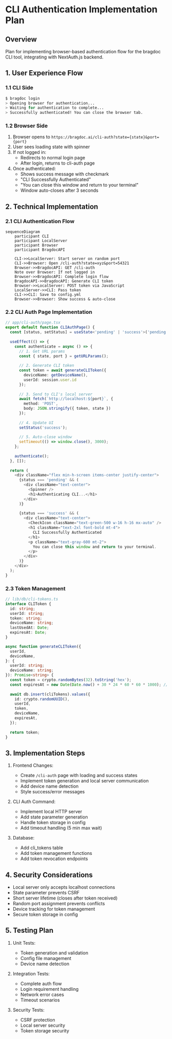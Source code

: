 # CLI Authentication Implementation Plan

## Overview
Plan for implementing browser-based authentication flow for the bragdoc CLI tool, integrating with NextAuth.js backend.

## 1. User Experience Flow

### 1.1 CLI Side
```bash
$ bragdoc login
> Opening browser for authentication...
> Waiting for authentication to complete...
> Successfully authenticated! You can close the browser tab.
```

### 1.2 Browser Side
1. Browser opens to `https://bragdoc.ai/cli-auth?state={state}&port={port}`
2. User sees loading state with spinner
3. If not logged in:
   - Redirects to normal login page
   - After login, returns to cli-auth page
4. Once authenticated:
   - Shows success message with checkmark
   - "CLI Successfully Authenticated"
   - "You can close this window and return to your terminal"
   - Window auto-closes after 3 seconds

## 2. Technical Implementation

### 2.1 CLI Authentication Flow
```mermaid
sequenceDiagram
    participant CLI
    participant LocalServer
    participant Browser
    participant BragdocAPI

    CLI->>LocalServer: Start server on random port
    CLI->>Browser: Open /cli-auth?state=xyz&port=54321
    Browser->>BragdocAPI: GET /cli-auth
    Note over Browser: If not logged in
    Browser->>BragdocAPI: Complete login flow
    BragdocAPI->>BragdocAPI: Generate CLI token
    Browser->>LocalServer: POST token via JavaScript
    LocalServer->>CLI: Pass token
    CLI->>CLI: Save to config.yml
    Browser->>Browser: Show success & auto-close
```

### 2.2 CLI Auth Page Implementation
```typescript
// app/cli-auth/page.tsx
export default function CLIAuthPage() {
  const [status, setStatus] = useState<'pending' | 'success'>('pending');
  
  useEffect(() => {
    const authenticate = async () => {
      // 1. Get URL params
      const { state, port } = getURLParams();
      
      // 2. Generate CLI token
      const token = await generateCLIToken({
        deviceName: getDeviceName(),
        userId: session.user.id
      });
      
      // 3. Send to CLI's local server
      await fetch(`http://localhost:${port}`, {
        method: 'POST',
        body: JSON.stringify({ token, state })
      });
      
      // 4. Update UI
      setStatus('success');
      
      // 5. Auto-close window
      setTimeout(() => window.close(), 3000);
    };
    
    authenticate();
  }, []);
  
  return (
    <div className="flex min-h-screen items-center justify-center">
      {status === 'pending' && (
        <div className="text-center">
          <Spinner />
          <h1>Authenticating CLI...</h1>
        </div>
      )}
      
      {status === 'success' && (
        <div className="text-center">
          <CheckIcon className="text-green-500 w-16 h-16 mx-auto" />
          <h1 className="text-2xl font-bold mt-4">
            CLI Successfully Authenticated
          </h1>
          <p className="text-gray-600 mt-2">
            You can close this window and return to your terminal.
          </p>
        </div>
      )}
    </div>
  );
}
```

### 2.3 Token Management
```typescript
// lib/db/cli-tokens.ts
interface CLIToken {
  id: string;
  userId: string;
  token: string;
  deviceName: string;
  lastUsedAt: Date;
  expiresAt: Date;
}

async function generateCLIToken({
  userId,
  deviceName,
}: {
  userId: string;
  deviceName: string;
}): Promise<string> {
  const token = crypto.randomBytes(32).toString('hex');
  const expiresAt = new Date(Date.now() + 30 * 24 * 60 * 60 * 1000); // 30 days
  
  await db.insert(cliTokens).values({
    id: crypto.randomUUID(),
    userId,
    token,
    deviceName,
    expiresAt,
  });
  
  return token;
}
```

## 3. Implementation Steps

1. Frontend Changes:
   - Create `/cli-auth` page with loading and success states
   - Implement token generation and local server communication
   - Add device name detection
   - Style success/error messages

2. CLI Auth Command:
   - Implement local HTTP server
   - Add state parameter generation
   - Handle token storage in config
   - Add timeout handling (5 min max wait)

3. Database:
   - Add cli_tokens table
   - Add token management functions
   - Add token revocation endpoints

## 4. Security Considerations

- Local server only accepts localhost connections
- State parameter prevents CSRF
- Short server lifetime (closes after token received)
- Random port assignment prevents conflicts
- Device tracking for token management
- Secure token storage in config

## 5. Testing Plan

1. Unit Tests:
   - Token generation and validation
   - Config file management
   - Device name detection

2. Integration Tests:
   - Complete auth flow
   - Login requirement handling
   - Network error cases
   - Timeout scenarios

3. Security Tests:
   - CSRF protection
   - Local server security
   - Token storage security